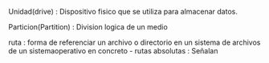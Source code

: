 

Unidad(drive)
    : Dispositivo fisico que se utiliza para almacenar datos.

Particion(Partition)
    : Division logica de un medio 

ruta 
    : forma de referenciar un archivo o directorio en un sistema de archivos de un sistemaoperativo  en concreto
    - rutas absolutas
        : Señalan